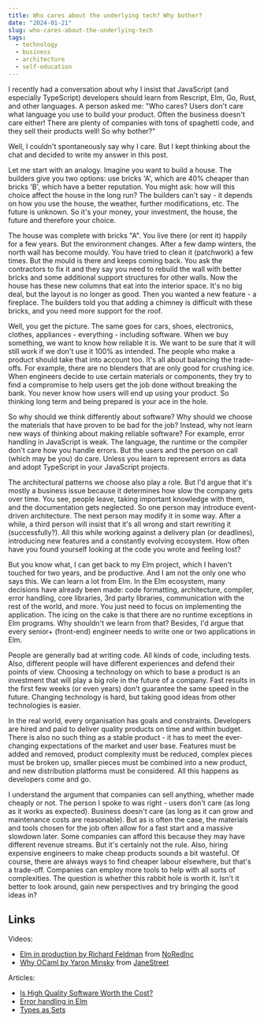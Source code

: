 ```yaml
---
title: Who cares about the underlying tech? Why bother?
date: "2024-01-21"
slug: who-cares-about-the-underlying-tech
tags:
  - technology
  - business
  - architecture
  - self-education
---
```


I recently had a conversation about why I insist that JavaScript (and especially TypeScript) developers should learn from Rescript, Elm, Go, Rust, and other languages. A person asked me: "Who cares? Users don't care what language you use to build your product. Often the business doesn't care either! There are plenty of companies with tons of spaghetti code, and they sell their products well! So why bother?"

Well, I couldn't spontaneously say why I care. But I kept thinking about the chat and decided to write my answer in this post.

Let me start with an analogy. Imagine you want to build a house. The builders give you two options: use bricks 'A', which are 40% cheaper than bricks 'B', which have a better reputation. You might ask: how will this choice affect the house in the long run? The builders can't say - it depends on how you use the house, the weather, further modifications, etc. The future is unknown. So it's your money, your investment, the house, the future and therefore your choice.

The house was complete with bricks "A". You live there (or rent it) happily for a few years. But the environment changes. After a few damp winters, the north wall has become mouldy. You have tried to clean it (patchwork) a few times. But the mould is there and keeps coming back. You ask the contractors to fix it and they say you need to rebuild the wall with better bricks and some additional support structures for other walls. Now the house has these new columns that eat into the interior space. It's no big deal, but the layout is no longer as good. Then you wanted a new feature - a fireplace. The builders told you that adding a chimney is difficult with these bricks, and you need more support for the roof.

Well, you get the picture. The same goes for cars, shoes, electronics, clothes, appliances - everything - including software. When we buy something, we want to know how reliable it is. We want to be sure that it will still work if we don't use it 100% as intended. The people who make a product should take that into account too. It's all about balancing the trade-offs. For example, there are no blenders that are only good for crushing ice. When engineers decide to use certain materials or components, they try to find a compromise to help users get the job done without breaking the bank. You never know how users will end up using your product. So thinking long term and being prepared is your ace in the hole.

So why should we think differently about software? Why should we choose the materials that have proven to be bad for the job? Instead, why not learn new ways of thinking about making reliable software? For example, error handling in JavaScript is weak. The language, the runtime or the compiler don't care how you handle errors. But the users and the person on call (which may be you) do care. Unless you learn to represent errors as data and adopt TypeScript in your JavaScript projects.

The architectural patterns we choose also play a role. But I'd argue that it's mostly a business issue because it determines how slow the company gets over time. You see, people leave, taking important knowledge with them, and the documentation gets neglected. So one person may introduce event-driven architecture. The next person may modify it in some way. After a while, a third person will insist that it's all wrong and start rewriting it (successfully?). All this while working against a delivery plan (or deadlines), introducing new features and a constantly evolving ecosystem. How often have you found yourself looking at the code you wrote and feeling lost?

But you know what, I can get back to my Elm project, which I haven't touched for two years, and be productive. And I am not the only one who says this. We can learn a lot from Elm. In the Elm ecosystem, many decisions have already been made: code formatting, architecture, compiler, error handling, core libraries, 3rd party libraries, communication with the rest of the world, and more. You just need to focus on implementing the application. The icing on the cake is that there are no runtime exceptions in Elm programs. Why shouldn't we learn from that? Besides, I'd argue that every senior+ (front-end) engineer needs to write one or two applications in Elm.

People are generally bad at writing code. All kinds of code, including tests. Also, different people will have different experiences and defend their points of view. Choosing a technology on which to base a product is an investment that will play a big role in the future of a company. Fast results in the first few weeks (or even years) don't guarantee the same speed in the future. Changing technology is hard, but taking good ideas from other technologies is easier.

In the real world, every organisation has goals and constraints. Developers are hired and paid to deliver quality products on time and within budget. There is also no such thing as a stable product - it has to meet the ever-changing expectations of the market and user base. Features must be added and removed, product complexity must be reduced, complex pieces must be broken up, smaller pieces must be combined into a new product, and new distribution platforms must be considered. All this happens as developers come and go.

I understand the argument that companies can sell anything, whether made cheaply or not. The person I spoke to was right - users don't care (as long as it works as expected). Business doesn't care (as long as it can grow and maintenance costs are reasonable). But as is often the case, the materials and tools chosen for the job often allow for a fast start and a massive slowdown later. Some companies can afford this because they may have different revenue streams. But it's certainly not the rule. Also, hiring expensive engineers to make cheap products sounds a bit wasteful. Of course, there are always ways to find cheaper labour elsewhere, but that's a trade-off. Companies can employ more tools to help with all sorts of complexities. The question is whether this rabbit hole is worth it. Isn't it better to look around, gain new perspectives and try bringing the good ideas in?

## Links

Videos:

- [Elm in production by Richard Feldman](https://www.youtube.com/watch?v=XsNk5aOpqUc) from [NoRedInc](https://www.noredink.com/)
- [Why OCaml by Yaron Minsky](https://blog.janestreet.com/why-ocaml/) from [JaneStreet](https://www.janestreet.com/)

Articles:

- [Is High Quality Software Worth the Cost?](https://martinfowler.com/articles/is-quality-worth-cost.html)
- [Error handling in Elm](https://guide.elm-lang.org/error_handling/)
- [Types as Sets](https://guide.elm-lang.org/appendix/types_as_sets)
